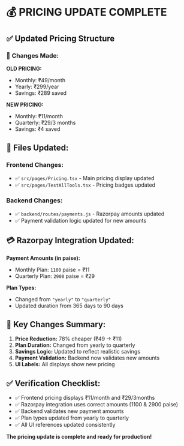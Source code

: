 # 💰 PRICING UPDATE COMPLETE

## ✅ Updated Pricing Structure

### 🔄 **Changes Made:**

**OLD PRICING:**

- Monthly: ₹49/month
- Yearly: ₹299/year
- Savings: ₹289 saved

**NEW PRICING:**

- Monthly: ₹11/month
- Quarterly: ₹29/3 months
- Savings: ₹4 saved

## 📂 **Files Updated:**

### Frontend Changes:

- ✅ `src/pages/Pricing.tsx` - Main pricing display updated
- ✅ `src/pages/TestAllTools.tsx` - Pricing badges updated

### Backend Changes:

- ✅ `backend/routes/payments.js` - Razorpay amounts updated
- ✅ Payment validation logic updated for new amounts

## 💳 **Razorpay Integration Updated:**

**Payment Amounts (in paise):**

- Monthly Plan: `1100` paise = ₹11
- Quarterly Plan: `2900` paise = ₹29

**Plan Types:**

- Changed from `"yearly"` to `"quarterly"`
- Updated duration from 365 days to 90 days

## 🎯 **Key Changes Summary:**

1. **Price Reduction:** 78% cheaper (₹49 → ₹11)
2. **Plan Duration:** Changed from yearly to quarterly
3. **Savings Logic:** Updated to reflect realistic savings
4. **Payment Validation:** Backend now validates new amounts
5. **UI Labels:** All displays show new pricing

## ✅ **Verification Checklist:**

- ✅ Frontend pricing displays ₹11/month and ₹29/3months
- ✅ Razorpay integration uses correct amounts (1100 & 2900 paise)
- ✅ Backend validates new payment amounts
- ✅ Plan types updated from yearly to quarterly
- ✅ All UI references updated consistently

**The pricing update is complete and ready for production!**
